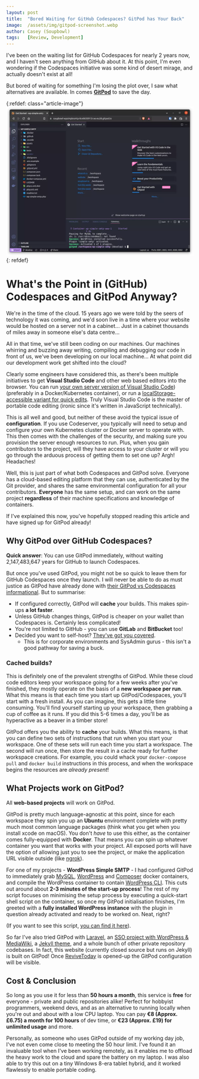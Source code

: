 ```yaml
---
layout: post
title:  "Bored Waiting for GitHub Codespaces? GitPod has Your Back"
image:  /assets/img/gitpod-screenshot.webp
author: Casey (Soupbowl)
tags:   [Review, Development]
---
```


I've been on the waiting list for GitHub Codespaces for nearly 2 years now, and I haven't seen anything from GitHub about it. At this point, I'm even wondering if the Codespaces initiative was some kind of desert mirage, and actually doesn't exist at all!

But bored of waiting for something I'm losing the plot over, I saw what alternatives are available. In comes **[GitPod][gp]** to save the day.

{:refdef: class="article-image"}
![Purchased PS One console before modifications.](/assets/img/gitpod-screenshot.webp)
{: refdef}

# What's the Point in (GitHub) Codespaces and GitPod Anyway?

We're in the time of the cloud. 15 years ago we were told by the seers of technology it was coming, and we'd soon live in a time where your website would be hosted on a server not in a cabinet... Just in a cabinet thousands of miles away in someone else's data centre...

All in that time, we've still been coding on our machines. Our machines whirring and buzzing away writing, compiling and debugging our code in front of us, we've been developing on our local machine... At what point did our development work get shifted into the cloud?

Clearly some engineers have considered this, as there's been multiple initiatives to get **Visual Studio Code** and other web based editors into the browser. You can run [your own server version of Visual Studio Code][cs]) (preferably in a Docker/Kubernetes container), or run a [localStorage-accessible variant for quick edits][vd]. Truly Visual Studio Code is the master of portable code editing (ironic since it's written in JavaScript technically).

This is all well and good, but neither of these avoid the typical issue of **configuration**. If you use Codeserver, you typically will need to setup and configure your own Kubernetes cluster or Docker server to operate with. This then comes with the challenges of the security, and making sure you provision the server enough resources to run. Plus, when you gain contributors to the project, will they have access to your cluster or will you go through the arduous process of getting them to set one up? Argh! Headaches!

Well, this is just part of what both Codespaces and GitPod solve. Everyone has a cloud-based editing platform that they can use, authenticated by the Git provider, and shares the same environmental configuration for all your contributors. **Everyone** has the same setup, and can work on the same project **regardless** of their machine specifications and knowledge of containers.

If I've explained this now, you've hopefully stopped reading this article and have signed up for GitPod already!

## Why GitPod over GitHub Codespaces?

**Quick answer**: You can use GitPod immediately, without waiting 2,147,483,647 years for GitHub to launch Codespaces.

But once you've used GitPod, you might not be so quick to leave them for GitHub Codespaces once they launch. I will never be able to do as must justice as GitPod have already done with [their GitPod vs Codespaces informational](https://www.gitpod.io/vs/github-codespaces). But to summarise:

* If configured correctly, GitPod will **cache** your builds. This makes spin-ups **a lot faster**.
* Unless GitHub changes things, GitPod is cheaper on your wallet than Codespaces is. Certainly less complicated!
* You're not limited to GitHub - you can use **GitLab** and **BitBucket** too!
* Decided you want to self-host? [They've got you covered](https://www.gitpod.io/self-hosted/).
  * This is for corporate environments and SysAdmin gurus - this isn't a good pathway for saving a buck.

### Cached builds?

This is definitely one of the prevalent strengths of GitPod. While these cloud code editors keep your workspace going for a few weeks after you've finished, they mostly operate on the basis of a **new workspace per run**. What this means is that each time you start up GitPod/Codespaces, you'll start with a fresh install. As you can imagine, this gets a little time consuming. You'll find yourself starting up your workspace, then grabbing a cup of coffee as it runs. If you did this 5-6 times a day, you'll be as hyperactive as a beaver in a timber store!

GitPod offers you the ability to **cache** your builds. What this means, is that you can define two sets of instructions that run when you start your workspace. One of these sets will run each time you start a workspace. The second will run once, then store the result in a cache ready for further workspace creations. For example, you could whack your `docker-compose pull` and `docker build` instructions in this process, and when the workspace begins the resources are *already present*!

## What Projects work on GitPod?

All **web-based projects** will work on GitPod.

GitPod is pretty much language-agnostic at this point, since for each workspace they spin you up an **Ubuntu** environment complete with pretty much most common language packages (think what you get when you install xcode on macOS). You don't *have* to use this either, as the container comes fully-equipped with **Docker**. That means you can spin up whatever container you want that works with your project. All exposed ports will have the option of allowing just you to see the project, or make the application URL visible outside (like [ngrok](https://ngrok.com/)).

For one of my projects - **WordPress Simple SMTP** - I had configured GitPod to immediately grab [MySQL][dm], [WordPress][dw] and [Composer][dc] docker containers, and compile the WordPress container to contain [WordPress CLI][wc]. This cuts out around about **2-3 minutes of the start-up process**! The rest of my script focuses on minimising the setup process by executing a quick-start shell script on the container, so once my GitPod initialisation finishes, I'm greeted with a **fully installed WordPress instance** with the plugin in question already activated and ready to be worked on. Neat, right?

(If you want to see this script, [you can find it here](https://github.com/soup-bowl/wp-simple-smtp/blob/main/.gitpod.yml)).

So far I've also tried GitPod with [Laravel][tr-l], an [SSO project with WordPress & MediaWiki][tr-mw], a [Jekyll theme][tr-jt], and a whole bunch of other private repository codebases. In fact, this website (currently closed source but runs on Jekyll) is built on GitPod! Once [ReviveToday](https://revive.today) is opened-up the GitPod configuration will be visible.

## Cost & Conclusion

So long as you use it for less than **50 hours a month**, this service is **free** for everyone - private and public repositories alike! Perfect for hobbyist programmers, weekend devs, and as an alternative to running locally when you're out and about with a low CPU laptop. You can pay **€8 (Approx. £6.75) a month for 100 hours** of dev time, or **€23 (Approx. £19) for unlimited usage** and more.

Personally, as someone who uses GitPod outside of my working day job, I've not even come close to meeting the 50 hour limit. I've found it an invaluable tool when I've been working remotely, as it enables me to offload the heavy work to the cloud and spare the battery on my laptop. I was also able to try this out on a tiny Windows 8-era tablet hybrid, and it worked flawlessly to enable portable coding.

[gp]: https://www.gitpod.io/

[cs]: https://coder.com/docs/code-server/latest
[vd]: https://vscode.dev/

[dw]: https://hub.docker.com/_/wordpress/
[dm]: https://hub.docker.com/_/mysql
[dc]: https://hub.docker.com/_/composer
[wc]: https://wp-cli.org/

[tr-l]:  https://github.com/soup-bowl/wp-simple-smtp/blob/main/.gitpod.yml
[tr-mw]: https://github.com/soup-bowl/project-wp-mw-sso/blob/main/.gitpod.yml
[tr-jt]: https://github.com/soup-bowl/jekyll-bootstrap-5/blob/main/.gitpod.yml
